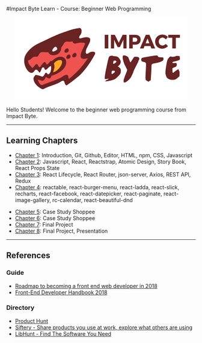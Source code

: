 #Impact Byte Learn - Course: Beginner Web Programming
<p style="text-align:center;"><img src="assets/impactbyte-logo.png">


Hello Students! Welcome to the  beginner web programming course from Impact Byte.

---

## Learning Chapters

* [Chapter 1](chapter-1/README.md): Introduction, Git, Github, Editor, HTML, npm, CSS, Javascript
* [Chapter 2](chapter-2/README.md): Javascript, React, Reactstrap, Atomic Design, Story Book, React Props State
* [Chapter 3](chapter-3/README.md): React Lifecycle, React Router, json-server, Axios, REST API, Redux
* [Chapter 4](chapter-4/README.md): reactable, react-burger-menu, react-ladda, react-slick, recharts, react-facebook, react-datepicker, react-paginate, react-image-gallery, rc-calendar, react-beautiful-dnd

<!-- react-notification-system, react-player, google-map-react, -->
* [Chapter 5](chapter-5/README.md): Case Study Shoppee
* [Chapter 6](chapter-6/README.md): Case Study Shoppee
* [Chapter 7](chapter-7/README.md): Final Project
* [Chapter 8](chapter-8/README.md): Final Project, Presentation

---

## References

### Guide

* [Roadmap to becoming a front end web developer in 2018](https://github.com/kamranahmedse/developer-roadmap#frontend-roadmap)
* [Front-End Developer Handbook 2018](https://frontendmasters.com/books/front-end-handbook/2018)


### Directory

* [Product Hunt](http://producthunt.com)
* [Siftery - Share products you use at work, explore what others are using](https://siftery.com)
* [LibHunt - Find The Software You Need](https://www.libhunt.com)